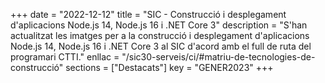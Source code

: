 +++
date = "2022-12-12"
title = "SIC - Construcció i desplegament d'aplicacions Node.js 14, Node.js 16 i .NET Core 3"
description = "S'han actualitzat les imatges per a la construcció i desplegament d'aplicacions Node.js 14, Node.js 16 i .NET Core 3 al SIC d'acord amb el full de ruta del programari CTTI."
enllac = "/sic30-serveis/ci/#matriu-de-tecnologies-de-construcció"
sections = ["Destacats"]
key = "GENER2023"
+++